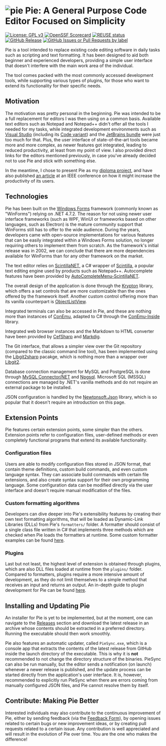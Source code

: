 # ![pie](https://i.imgur.com/mvR0VQv.png) Pie: A General Purpose Code Editor Focused on Simplicity

[![License: GPL v3](https://img.shields.io/badge/License-GPLv3-blue.svg)](https://www.gnu.org/licenses/gpl-3.0) [![OpenSSF Scorecard](https://api.scorecard.dev/projects/github.com/bwxor/pie/badge)](https://scorecard.dev/viewer/?uri=github.com/bwxor/pie) [![REUSE status](https://api.reuse.software/badge/github.com/mateasmario/pie)](https://api.reuse.software/info/github.com/mateasmario/pie)
 [![GitHub Release](https://img.shields.io/github/v/release/mateasmario/pie)](https://github.com/mateasmario/pie/releases/latest) [![GitHub Issues or Pull Requests by label](https://img.shields.io/github/issues/mateasmario/pie)](https://github.com/mateasmario/pie/issues)

Pie is a tool intended to replace existing code editing software in daily tasks such as scripting and text formatting. It has been designed to aid both beginner and experienced developers, providing a simple user interface that doesn't interfere with the main work area of the individual. 

The tool comes packed with the most commonly accessed development tools, while supporting various types of plugins, for those who want to extend its functionality for their specific needs.

## Motivation

The motivation was pretty personal in the beginning. Pie was intended to be a full replacement for editors I was then using on a common basis. Available text editors such as Notepad and Notepad++ didn't offer all the tools I needed for my tasks, while integrated development environments such as [Visual Studio](https://visualstudio.microsoft.com/) (including its [Code variant](https://code.visualstudio.com/)) and the [JetBrains bundle](https://www.jetbrains.com/ides/) were just too much for that. Plus, the user interface of state-of-the-art tools became more and more complex, as newer features got integrated, leading to reduced productivity, at least from my point of view. I also provided direct links for the editors mentioned previously, in case you've already decided not to use Pie and stick with something else.

In the meantime, I chose to present Pie as my [diploma project](https://github.com/mateasmario/diploma), and have also published [an article](https://ieeexplore.ieee.org/document/10619920/) at an IEEE conference on how it might increase the productivity of its users.

## Technologies

Pie has been built on the [Windows Forms](https://learn.microsoft.com/en-us/dotnet/desktop/winforms/?view=netdesktop-9.0) framework (commonly known as "WinForms") relying on .NET 4.7.2. The reason for not using newer user interface frameworks (such as WPF, WinUI or frameworks based on other languages, such as Electron) is the mature community support that WinForms still has to offer to the wide audience. During the years, developers came with open-source implementations for various features that can be easily integrated within a Windows Forms solution, no longer requiring others to implement them from scratch. As the framework's initial release was in 2002, we can conclude that there are more dependencies available for WinForms than for any other framework on the market.

The text editor relies on [ScintillaNET](https://github.com/jacobslusser/ScintillaNET), a C# wrapper of [Scintilla](https://sourceforge.net/projects/scintilla), a popular text editing engine used by products such as Notepad++. Autocomplete features have been provided by [AutoCompleteMenu-ScintillaNET](https://github.com/Ahmad45123/AutoCompleteMenu-ScintillaNET).

The overall design of the application is done through the [Krypton](https://github.com/ComponentFactory/Krypton) library, which offers a set controls that are more customizable than the ones offered by the framework itself. Another custom control offering more than its vanilla counterpart is [ObjectListView](https://objectlistview.sourceforge.net/cs/index.html).

Integrated terminals can also be accessed in Pie, and these are nothing more than instances of [ConEmu](https://github.com/Maximus5/ConEmu), adapted to C# through the [ConEmu-Inside](https://github.com/Maximus5/conemu-inside) library.

Integrated web browser instances and the Markdown to HTML converter have been provided by [CefSharp](https://github.com/cefsharp/CefSharp) and [Markdig](https://github.com/xoofx/markdig).

The Git interface, that allows a simpler view over the Git repository (compared to the classic command line tool), has been implemented using the [Libgit2sharp](https://github.com/libgit2/libgit2) pacakge, which is nothing more than a wrapper over [Libgit2](https://github.com/libgit2/libgit2).

Database connection management for MySQL and PostgreSQL is done through [MySQL Connector/NET](https://github.com/mysql/mysql-connector-net) and [Npgsql](https://github.com/npgsql/npgsql). Microsoft SQL (MSSQL) connections are managed by .NET's vanilla methods and do not require an external package to be installed.

JSON configuration is handled by the [Newtonsoft.Json](https://github.com/JamesNK/Newtonsoft.Json) library, which is so popular that it doesn't require an introduction on this page.

## Extension Points

Pie features certain extension points, some simpler than the others. Extension points refer to configuration files, user-defined methods or even completely functional programs that extend its available functionality.

### Configuration files
Users are able to modify configuration files stored in JSON format, that contain theme definitions, custom build commands, and even custom language syntax. They can associate build commands with certain file extensions, and also create syntax support for their own programming language. Some configuration data can be modified directly via the user interface and doesn't require manual modification of the files.

### Custom formatting algorithms
Developers can dive deeper into Pie's extensibility features by creating their own text formatting algorithms, that will be loaded as Dynamic-Link Libraries (DLLs) from Pie's `formatters/` folder. A formatter should consist of a single class file written in C# that implements three methods which are checked when Pie loads the formatters at runtime. Some custom formatter examples can be found [here](https://github.com/bwxor/pie/tree/main/application/Formatters).   

### Plugins
Last but not least, the highest level of extension is obtained through plugins, which are also DLL files loaded at runtime from the `plugins/` folder. Compared to formatters, plugins require a more intensive amount of development, as they do not limit themselves to a simple method that receives an input and returns an output. An in-depth guide to plugin development for Pie can be found [here](PLUGINS.md).

## Installing and Updating Pie

An installer for Pie is yet to be implemented, but at the moment, one can navigate to the [Releases](https://github.com/bwxor/pie/releases) section and download the latest release in an archive whose contents should be extracted in a preferred directory. Running the executable should then work smoothly. 

Pie also features an automatic updater, called `PieSync.exe`, which is a console app that extracts the contents of the latest release from GitHub inside the launch directory of the executable. This is why it is **not** recommended to not change the directory structure of the binaries. PieSync can also be run manually, but the editor sends a notification (on launch) whenever a newer release is published, and the update process can be started directly from the application's user interface. It is, however, recommended to explicitly run PieSync when there are errors coming from manually configured JSON files, and Pie cannot resolve them by itself.

## Contribute: Making Pie Better

Interested individuals may also contribute to the continuous improvement of Pie, either by sending feedback (via the [Feedback Form](https://forms.gle/L3mjuyTrYwBSVdYJ9)), by opening issues related to certain bugs or new improvement ideas, or by creating pull requests related to a certain issue. Any contribution is well appreciated and will result in the evolution of Pie over time. You are the one who makes the difference!
